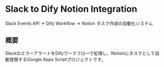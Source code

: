 # Slack to Dify Notion Integration

Slack Events API → Dify Workflow → Notion タスク作成の自動化システム

## 概要

SlackのエラーアラートをDifyワークフローで処理し、Notionにタスクとして自動登録するGoogle Apps Scriptプロジェクトです。
